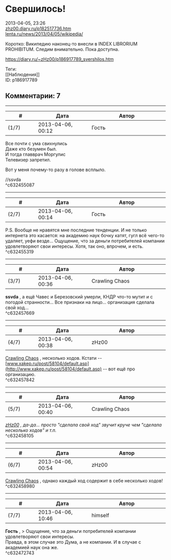 Свершилось!
===========

  
2013-04-05, 23:26  
  [zhz00.diary.ru/p182517736.htm](Новый%20закон!)    
  [lenta.ru/news/2013/04/05/wikipedia/](http://lenta.ru/news/2013/04/05/wikipedia/)    
   
 Коротко: Википедию наконец-то внесли в INDEX LIBRORIUM PROHIBITUM. Следим внимательно. Пока доступна.   
  
<https://diary.ru/~zHz00/p186917789_svershilos.htm>  
  
Теги:  
[[Наблюдения]]  
ID: p186917789  


Комментарии: 7
--------------

  


---



|         #         |              Дата              |                     Автор                     |           ID           |
| --- | --- | --- | --- |
| (1/7) | 2013-04-06, 00:12 | Гость | c632455087 |

  
  Все почти с ума свихнулись   
 Даже кто безумен был.   
 И тогда главврач Моргулис   
 Телевизер запретил.    
   
 Вот у меня почему-то разу в голове всплыло.   
   
 //ssvda   
 ^c632455087

---



|         #         |              Дата              |                     Автор                     |           ID           |
| --- | --- | --- | --- |
| (2/7) | 2013-04-06, 00:14 | Гость | c632455319 |

  
 P.S. Вообще не нравятся мне последние тенденции. И не только интернета это касается: на академию наук бочку катят, гугл всё чего-то удаляет, уефи везде... Ощущение, что за деньги потребителей компании удовлетворяют свои интересы. Хотя, так оно, впрочем, и есть.   
 ^c632455319

---



|         #         |              Дата              |                     Автор                     |           ID           |
| --- | --- | --- | --- |
| (3/7) | 2013-04-06, 00:36 | Crawling Chaos | c632457669 |

  
  **ssvda**  , а ещё Чавес и Березовский умерли, КНДР что-то мутит и с погодой странности... Все признаки на лицо... организация сделала свой ход...   
 ^c632457669

---



|         #         |              Дата              |                     Автор                     |           ID           |
| --- | --- | --- | --- |
| (4/7) | 2013-04-06, 00:38 | zHz00 | c632457842 |

  
  [Crawling Chaos](http://degozaru.diary.ru "de gozaru")  , несколько ходов. Кстати --  [www.xakep.ru/post/58104/default.asp](http://www.xakep.ru/post/58104/default.asp)  -- вот ещё про организацию.   
 ^c632457842

---



|         #         |              Дата              |                     Автор                     |           ID           |
| --- | --- | --- | --- |
| (5/7) | 2013-04-06, 00:40 | Crawling Chaos | c632458105 |

  
  *[zHz00](https://zHz00.diary.ru "Untitled")  , да-да... просто "сделала свой ход" звучит круче чем "сделала несколько ходов" и т.п.*    
 ^c632458105

---



|         #         |              Дата              |                     Автор                     |           ID           |
| --- | --- | --- | --- |
| (6/7) | 2013-04-06, 00:54 | zHz00 | c632458980 |

  
  [Crawling Chaos](http://degozaru.diary.ru "de gozaru")  , однако каждый ход содержит в себе несколько ходов!   
 ^c632458980

---



|         #         |              Дата              |                     Автор                     |           ID           |
| --- | --- | --- | --- |
| (7/7) | 2013-04-06, 10:46 | himself | c632472743 |

  
  **Гость**  , > Ощущение, что за деньги потребителей компании удовлетворяют свои интересы.   
 Правда, в этом случае это Дума, а не компании. И в случае с академией наук она же.   
 ^c632472743